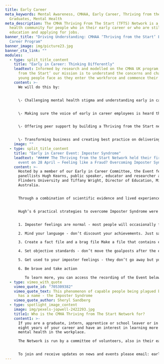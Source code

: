 ```yaml
---
title: Early Career
meta_keywords: Mental Awareness, CMHAA, Early Career, Thriving from the Start,
  Graduates, Mental Health
meta_description: The CMHA Thriving From The Start (TFTS) Network is a mental
  health community for people who in their early career or who are still in
  education and applying for jobs.
banner_title: "Driving Understanding: CMHAA ‘Thriving from the Start’ Early in
  Career Program"
banner_image: img/picture23.jpg
banner_cta_link: ""
modules:
  - type: split_title_content
    title: "Early in Career: Thinking Differently"
    leadtext: Informed by research and modelled on the CMHA UK program, ‘Thriving
      from the Start’ our mission is to understand the concerns and challenges
      young people face as they enter the workforce and commence their careers.
    content: >-
      We will do this by:


      \- Challenging mental health stigma and understanding early in career (EIC) perspectives, concerns and experiences relating to mental health and wellbeing as they enter the workforce. 


      \- Making sure the voice of early in career employees is heard through the formation of an EIC committee with EIC representatives from CMHAA member organisations. 


      \- Offering peer support by building a Thriving from the Start network, run by EIC employees, for EIC employees, offering networking, communications and educational events to early in career employees.


      \- Transforming business and creating best practice on delivering support to young, early in career workers.
    image: ""
  - type: split_title_content
    title: "Early in Career Event: Imposter Syndrome"
    leadtext: "##### The Thriving from the Start Network held their first official
      event on 28 April – Feeling like a Fraud? Overcoming Imposter Syndrome."
    content: >-
      Hosted by a member of our Early in Career Committee, the Event featured
      panellists Hugh Kearns, public speaker, educator and researcher at
      Flinders University and Tiffany Wright, Director of Education, Microsoft
      Australia. 


      Through a combination of scientific evidence and lived experience the speakers explored what Imposter Syndrome looks and feels like, why it occurs, how it can manifest and ways to move past it. 


      Hugh’s 6 practical strategies to overcome Imposter Syndrome were a particular standout, namely: 


      1. Imposter feelings are normal - most people will occasionally feel like an imposter, especially in new situations

      2. Mind your language - don’t discount your achievements. Just say “Thank you”

      3. Create a fact file and a brag file Make a file that contains evidence about your achievements

      4. Set objective standards - don’t move the goalposts after the event

      5. Get used to your imposter feelings - they don’t go away but you get used to them

      6. Be brave and take action

         To learn more, you can access the recording of the Event below.
  - type: vimeo_with_quote
    vimeo_quote_id: "705309382"
    vimeo_quote_text: This phenomenon of capable people being plagued by self-doubt
      has a name - the Imposter Syndrome
    vimeo_quote_author: Sheryl Sandberg
  - type: spotlight_image_content
    image: img/pexels-jopwell-2422293.jpg
    title1: Who is the CMHA Thriving from The Start Network for?
    content1: >-
      If you are a graduate, intern, apprentice or school leaver or in the first
      eight years of your career and have an interest in learning more about
      mental health in the workplace. 

      The Network is run by a committee of volunteers, also in their early careers, who are committed to building mentally healthy workplaces. It was established, and continues to be part of, the CMHAA’s Early in Careers Programme.


      To join and receive updates on news and events please email: earlycareer@cmhaa.org.au
---
```

